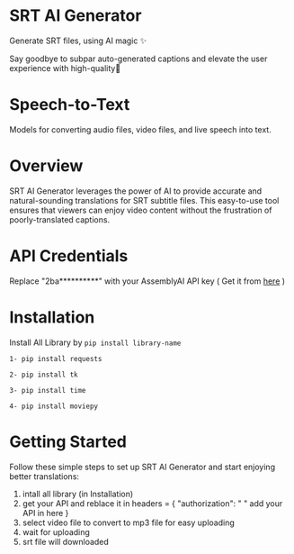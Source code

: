 # SRT AI Generator
Generate SRT files, using AI magic ✨

Say goodbye to subpar auto-generated captions and elevate the user experience with high-quality🎉
# Speech-to-Text
Models for converting audio files, video files, and live speech into text.
# Overview
SRT AI Generator leverages the power of AI to provide accurate and natural-sounding translations for SRT subtitle files. This easy-to-use tool ensures that viewers can enjoy video content without the frustration of poorly-translated captions.
# API Credentials

Replace "2ba**********" with your AssemblyAI API key ( Get it from [here](https://www.assemblyai.com/app) )

# Installation

Install All Library by ```pip install library-name```  
```
1- pip install requests
```
```
2- pip install tk
```
```
3- pip install time
```
```
4- pip install moviepy
```
# Getting Started
Follow these simple steps to set up SRT AI Generator and start enjoying better translations:
1. intall all library (in Installation)
2. get your API and reblace it in headers = {
     "authorization": " " add your API in here 
}
3. select video file to convert to mp3 file for easy uploading 
4. wait for uploading
5. srt file will downloaded
